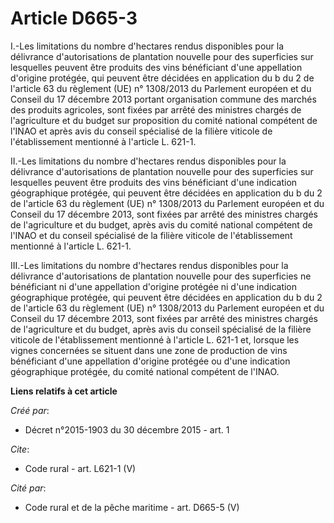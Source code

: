 # Article D665-3

I.-Les limitations du nombre d'hectares rendus disponibles pour la délivrance d'autorisations de plantation nouvelle pour des
superficies sur lesquelles peuvent être produits des vins bénéficiant d'une appellation d'origine protégée, qui peuvent être
décidées en application du b du 2 de l'article 63 du règlement (UE) n° 1308/2013 du Parlement européen et du Conseil du 17
décembre 2013 portant organisation commune des marchés des produits agricoles, sont fixées par arrêté des ministres chargés
de l'agriculture et du budget sur proposition du comité national compétent de l'INAO et après avis du conseil spécialisé de
la filière viticole de l'établissement mentionné à l'article L. 621-1. 

II.-Les limitations du nombre d'hectares rendus disponibles pour la délivrance d'autorisations de plantation nouvelle pour
des superficies sur lesquelles peuvent être produits des vins bénéficiant d'une indication géographique protégée, qui peuvent
être décidées en application du b du 2 de l'article 63 du règlement (UE) n° 1308/2013 du Parlement européen et du Conseil du
17 décembre 2013, sont fixées par arrêté des ministres chargés de l'agriculture et du budget, après avis du comité national
compétent de l'INAO et du conseil spécialisé de la filière viticole de l'établissement mentionné à l'article L. 621-1. 

III.-Les limitations du nombre d'hectares rendus disponibles pour la délivrance d'autorisations de plantation nouvelle pour
des superficies ne bénéficiant ni d'une appellation d'origine protégée ni d'une indication géographique protégée, qui peuvent
être décidées en application du b du 2 de l'article 63 du règlement (UE) n° 1308/2013 du Parlement européen et du Conseil du
17 décembre 2013, sont fixées par arrêté des ministres chargés de l'agriculture et du budget, après avis du conseil
spécialisé de la filière viticole de l'établissement mentionné à l'article L. 621-1 et, lorsque les vignes concernées se
situent dans une zone de production de vins bénéficiant d'une appellation d'origine protégée ou d'une indication géographique
protégée, du comité national compétent de l'INAO.

**Liens relatifs à cet article**

_Créé par_:

  - Décret n°2015-1903 du 30 décembre 2015 - art. 1

_Cite_:

  - Code rural - art. L621-1 (V)

_Cité par_:

  - Code rural et de la pêche maritime - art. D665-5 (V)
